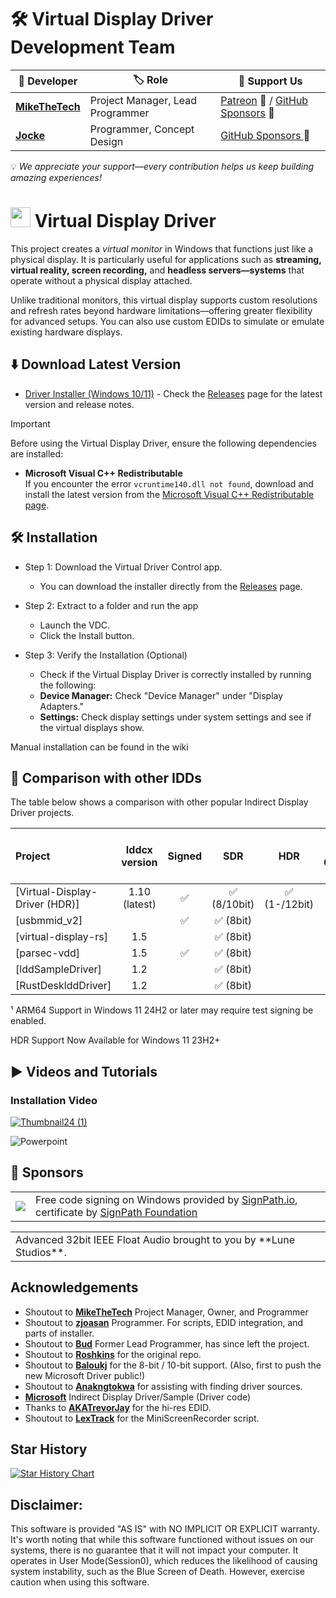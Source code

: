 # 🛠️ Virtual Display Driver Development Team

| 👤 Developer          | 🏷️ Role                            | 💖 Support Us                                                                                                         |
| --------------------- | ----------------------------------- | --------------------------------------------------------------------------------------------------------------------- |
| **[MikeTheTech](https://github.com/itsmikethetech)** | Project Manager, Lead Programmer | [Patreon](https://www.patreon.com/mikethetech) :gem: / [GitHub Sponsors](https://github.com/sponsors/itsmikethetech/) 💖  |
| **[Jocke](https://github.com/zjoasan)**       | Programmer, Concept Design  | [GitHub Sponsors ](https://github.com/sponsors/zjoasan) 💖                                                             |

:bulb: *We appreciate your support—every contribution helps us keep building amazing experiences!*

# <img src="https://github.com/user-attachments/assets/22ff37ba-a8ea-4b65-b7b2-e7fcb09d858b" height="32" width="32"></img> Virtual Display Driver
This project creates a _virtual monitor_ in Windows that functions just like a physical display. It is particularly useful for applications such as **streaming, virtual reality, screen recording,** and **headless servers—systems** that operate without a physical display attached. 

Unlike traditional monitors, this virtual display supports custom resolutions and refresh rates beyond hardware limitations—offering greater flexibility for advanced setups. You can also use custom EDIDs to simulate or emulate existing hardware displays.

## ⬇️ Download Latest Version

- [Driver Installer (Windows 10/11)](https://github.com/VirtualDrivers/Virtual-Display-Driver/releases) - Check the [Releases](https://github.com/VirtualDrivers/Virtual-Display-Driver/releases) page for the latest version and release notes.

> [!IMPORTANT]
> Before using the Virtual Display Driver, ensure the following dependencies are installed:
> - **Microsoft Visual C++ Redistributable**  
>   If you encounter the error `vcruntime140.dll not found`, download and install the latest version from the [Microsoft Visual C++ Redistributable page](https://learn.microsoft.com/en-us/cpp/windows/latest-supported-vc-redist?view=msvc-170).


## 🛠️ Installation

- Step 1: Download the Virtual Driver Control app.
   - You can download the installer directly from the [Releases](https://github.com/VirtualDrivers/Virtual-Display-Driver/releases) page.

- Step 2: Extract to a folder and run the app
   - Launch the VDC.
   - Click the Install button.

- Step 3: Verify the Installation (Optional)
   - Check if the Virtual Display Driver is correctly installed by running the following:
   - **Device Manager:** Check "Device Manager" under "Display Adapters."
   - **Settings:** Check display settings under system settings and see if the virtual displays show.

Manual installation can be found in the wiki

## 🤔 Comparison with other IDDs

The table below shows a comparison with other popular Indirect Display Driver
projects.

| Project | Iddcx version | Signed | SDR | HDR | H-Cursor | Tweakable | ARM64 Support | Custom EDID | Floating Point Refresh Rates |
| :--- | :---: | :---: | :---: | :---: | :---: | :---: | :---: | :---: | :---: |
| [Virtual-Display-Driver (HDR)] | 1.10 (latest) | ✅ | ✅ (8/10bit) | ✅ (1-/12bit) | ✅ | ✅ | ✅¹ | ✅ | ✅ |
| [usbmmid_v2] |  | ✅ | ✅ (8bit) |  |  |  |  |  |  |
| [virtual-display-rs] | 1.5 |  | ✅ (8bit) |  | ✅ | ✅ |  |  |  |
| [parsec-vdd]| 1.5 | ✅ | ✅ (8bit) |  | ✅ | ✅ |  |  |  |
| [lddSampleDriver] | 1.2 |  | ✅ (8bit) |  |  |  |  |  |  |
| [RustDesklddDriver] | 1.2 |  | ✅ (8bit) |  |  |  |  |  |  |

¹ ARM64 Support in Windows 11 24H2 or later may require test signing be enabled.

HDR Support Now Available for Windows 11 23H2+ 

## ▶️ Videos and Tutorials

### Installation Video

[![Thumbnail24 (1)](https://github.com/user-attachments/assets/383d840c-8327-439b-a89b-84b271320371)](https://youtu.be/jN5YnHlC0fE)

![Powerpoint](https://github.com/user-attachments/assets/9ac05776-36e1-4ba1-ac52-3f189dbd7730)

## 🤝 Sponsors

<table>
  <tr>
    <td><img src="https://github.com/user-attachments/assets/ca93d971-67dc-41dd-b945-ab4f372ea72a" /></td>
    <td>Free code signing on Windows provided by <a href="https://signpath.io">SignPath.io</a>, certificate by <a href="https://signpath.org">SignPath Foundation</a></td>
  </tr>
</table>

<table>
  <tr>
    <td>Advanced 32bit IEEE Float Audio brought to you by **Lune Studios**.</td>
  </tr>
</table>

## Acknowledgements

- Shoutout to **[MikeTheTech](https://github.com/itsmikethetech)** Project Manager, Owner, and Programmer
- Shoutout to **[zjoasan](https://github.com/zjoasan)** Programmer. For scripts, EDID integration, and parts of installer.
- Shoutout to **[Bud](https://github.com/bud3699)** Former Lead Programmer, has since left the project.
- Shoutout to **[Roshkins](https://github.com/roshkins/IddSampleDriver)** for the original repo.
- Shoutout to **[Baloukj](https://github.com/baloukj/IddSampleDriver)** for the 8-bit / 10-bit support. (Also, first to push the new Microsoft Driver public!)
- Shoutout to **[Anakngtokwa](https://github.com/Anakngtokwa)** for assisting with finding driver sources.
- **[Microsoft](https://github.com/microsoft/Windows-driver-samples/tree/master/video/IndirectDisplay)** Indirect Display Driver/Sample (Driver code)
- Thanks to **[AKATrevorJay](https://github.com/akatrevorjay/edid-generator)** for the hi-res EDID.
- Shoutout to **[LexTrack](https://github.com/lextrack/)** for the MiniScreenRecorder script. 

## Star History

[![Star History Chart](https://api.star-history.com/svg?repos=VirtualDrivers/Virtual-Display-Driver&type=Date)](https://www.star-history.com/#VirtualDrivers/Virtual-Display-Driver&Date)

## Disclaimer:

This software is provided "AS IS" with NO IMPLICIT OR EXPLICIT warranty. It's worth noting that while this software functioned without issues on our systems, there is no guarantee that it will not impact your computer. It operates in User Mode(Session0), which reduces the likelihood of causing system instability, such as the Blue Screen of Death. However, exercise caution when using this software.
